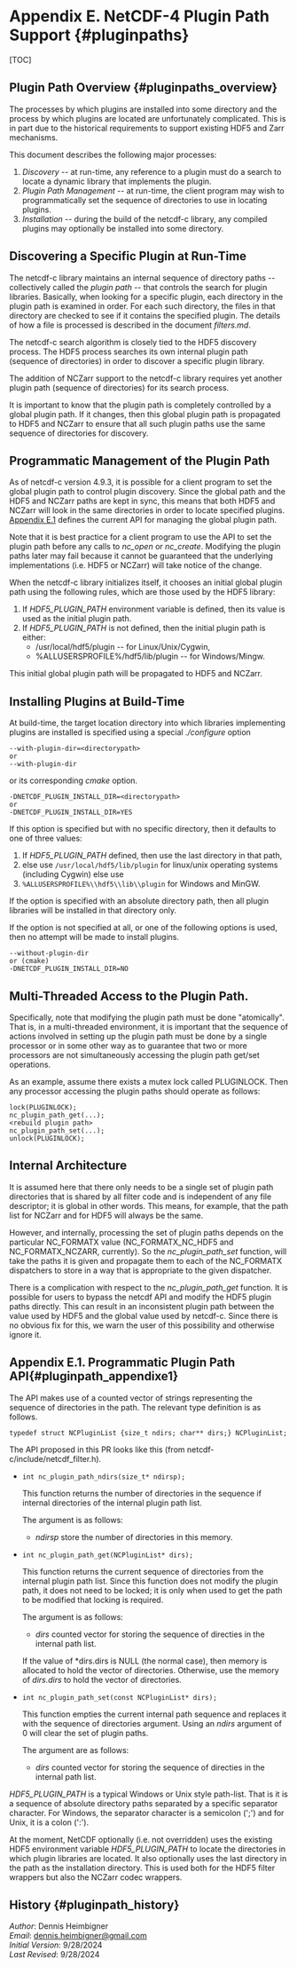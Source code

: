 Appendix E. NetCDF-4 Plugin Path Support {#pluginpaths} 
==================================

[TOC]

## Plugin Path Overview {#pluginpaths_overview}

The processes by which plugins are installed into some directory
and the process by which plugins are located are unfortunately
complicated. This is in part due to the historical requirements
to support existing HDF5 and Zarr mechanisms.

This document describes the following major processes:
1. *Discovery* -- at run-time, any reference to a plugin must do a search
to locate a dynamic library that implements the plugin.
2. *Plugin Path Management* -- at run-time, the client program may wish to programmatically
set the sequence of directories to use in locating plugins.
3. *Installation* -- during the build of the netcdf-c library,
any compiled plugins may optionally be installed into some directory.

## Discovering a Specific Plugin at Run-Time

The netcdf-c library maintains an internal sequence of directory paths
-- collectively called the *plugin path* -- that controls the search
for plugin libraries. Basically, when looking for a specific plugin,
each directory in the plugin path is examined in order. For each such
directory, the files in that directory are checked to see if it
contains the specified plugin. The details of how a file is processed
is described in the document *filters.md*.

The netcdf-c search algorithm is closely tied to the HDF5
discovery process. The HDF5 process searches its own internal
plugin path (sequence of directories) in order to discover
a specific plugin library.

The addition of NCZarr support to the netcdf-c library
requires yet another plugin path (sequence of directories)
for its search process.

It is important to know that the plugin path is completely controlled
by a global plugin path. If it changes, then this global plugin path
is propagated to HDF5 and NCZarr to ensure that all such plugin paths
use the same sequence of directories for discovery.

## Programmatic Management of the Plugin Path

As of netcdf-c version 4.9.3, it is possible for a client program
to set the global plugin path to control plugin discovery.
Since the global path and the HDF5 and NCZarr paths are kept in
sync, this means that both HDF5 and NCZarr will look in the same
directories in order to locate specified plugins.
[Appendix E.1](#pluginpath_appendixe1) defines the current API for
managing the global plugin path.

Note that it is best practice for a client program to use the API
to set the plugin path before any calls to *nc_open* or *nc_create*.
Modifying the plugin paths later may fail because it cannot be guaranteed
that the underlying implementations (i.e. HDF5 or NCZarr) will
take notice of the change.

When the netcdf-c library initializes itself, it chooses an initial
global plugin path using the following rules, which are those used
by the HDF5 library:
1. If *HDF5\_PLUGIN\_PATH* environment variable is defined,
then its value is used as the initial plugin path.
2. If *HDF5\_PLUGIN\_PATH* is not defined, then the
initial plugin path is either:
    * /usr/local/hdf5/plugin -- for Linux/Unix/Cygwin,
    * %ALLUSERSPROFILE%/hdf5/lib/plugin -- for Windows/Mingw.

This initial global plugin path will be propagated to HDF5 and NCZarr.

## Installing Plugins at Build-Time

At build-time, the target location directory into which libraries implementing plugins are installed is specified using a special *./configure* option
````
--with-plugin-dir=<directorypath>
or
--with-plugin-dir
````
or its corresponding *cmake* option.
````
-DNETCDF_PLUGIN_INSTALL_DIR=<directorypath>
or
-DNETCDF_PLUGIN_INSTALL_DIR=YES
````
If this option is specified but with no specific directory,
then it defaults to one of three values:
1. If *HDF5\_PLUGIN\_PATH* defined, then use the last directory in that path,
2. else use `/usr/local/hdf5/lib/plugin` for linux/unix operating systems (including Cygwin) else use
3. `%ALLUSERSPROFILE%\\hdf5\\lib\\plugin` for Windows and MinGW.

If the option is specified with an absolute directory path, then all plugin libraries will be installed in that directory only.

If the option is not specified at all, or one of the following options is used,
then no attempt will be made to install plugins.
````
--without-plugin-dir
or (cmake)
-DNETCDF_PLUGIN_INSTALL_DIR=NO
````

## Multi-Threaded Access to the Plugin Path.
Specifically, note that modifying the plugin path must be done "atomically".
That is, in a multi-threaded environment, it is important that the sequence of actions involved in setting up the plugin path must be done by a single processor or in some other way as to guarantee that two or more processors are not simultaneously accessing the plugin path get/set operations.

As an example, assume there exists a mutex lock called PLUGINLOCK.
Then any processor accessing the plugin paths should operate as follows:
````
lock(PLUGINLOCK);
nc_plugin_path_get(...);
<rebuild plugin path>
nc_plugin_path_set(...);
unlock(PLUGINLOCK);
````

## Internal Architecture

It is assumed here that there only needs to be a single set of
plugin path directories that is shared by all filter code and is
independent of any file descriptor; it is global in other words.
This means, for example, that the path list for NCZarr and for
HDF5 will always be the same.

However, and internally, processing the set of plugin paths
depends on the particular NC_FORMATX value (NC_FORMATX_NC_HDF5
and NC_FORMATX_NCZARR, currently).  So the *nc_plugin_path_set*
function, will take the paths it is given and propagate them to
each of the NC_FORMATX dispatchers to store in a way that is
appropriate to the given dispatcher.

There is a complication with respect to the *nc_plugin_path_get* function.
It is possible for users to bypass the netcdf API and modify the HDF5 plugin paths directly. This can result in an inconsistent plugin path between the value
used by HDF5 and the global value used by netcdf-c. Since there is no obvious fix for this, we warn the user of this possibility and otherwise ignore it.

## Appendix E.1. Programmatic Plugin Path API{#pluginpath_appendixe1}

The API makes use of a counted vector of strings representing the sequence of directories in the path. The relevant type definition is as follows.
````
typedef struct NCPluginList {size_t ndirs; char** dirs;} NCPluginList;
````

The API proposed in this PR looks like this (from netcdf-c/include/netcdf_filter.h).

* ````int nc_plugin_path_ndirs(size_t* ndirsp);````

    This function returns the number of directories in the sequence if internal directories of the internal plugin path list.

    The argument is as follows:
    - *ndirsp* store the number of directories in this memory.

* ````int nc_plugin_path_get(NCPluginList* dirs);````

    This function returns the current sequence of directories from the internal plugin path list. Since this function does not modify the plugin path, it does not need to be locked; it is only when used to get the path to be modified that locking is required.

    The argument is as follows:
    - *dirs* counted vector for storing the sequence of directies in the internal path list.

    If the value of *dirs.dirs is NULL (the normal case), then memory is allocated to hold the vector of directories. Otherwise, use the memory of *dirs.dirs* to hold the vector of directories.

* ````int nc_plugin_path_set(const NCPluginList* dirs);````

    This function empties the current internal path sequence and replaces it with the sequence of directories argument. Using an *ndirs* argument of 0 will clear the set of plugin paths.

    The argument are as follows:
    - *dirs* counted vector for storing the sequence of directies in the internal path list.

*HDF5\_PLUGIN\_PATH* is a typical Windows or Unix style
path-list.  That is it is a sequence of absolute directory paths
separated by a specific separator character. For Windows, the
separator character is a semicolon (';') and for Unix, it is a
colon (':').

At the moment, NetCDF optionally (i.e. not overridden) uses the
existing HDF5 environment variable *HDF5\_PLUGIN\_PATH* to
locate the directories in which plugin libraries are located. It
also optionally uses the last directory in the path as the
installation directory. This is used both for the HDF5 filter
wrappers but also the NCZarr codec wrappers.

## History {#pluginpath_history}

*Author*: Dennis Heimbigner<br>
*Email*: dennis.heimbigner@gmail.com<br>
*Initial Version*: 9/28/2024<br>
*Last Revised*: 9/28/2024

